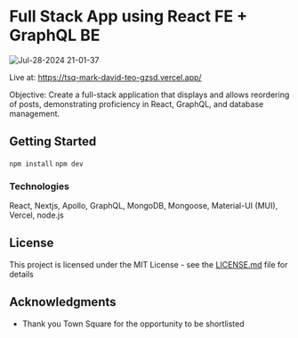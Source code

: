 # Full Stack App using React FE + GraphQL BE

![Jul-28-2024 21-01-37](https://github.com/user-attachments/assets/028d9246-37ff-47af-9707-f7273dde9c3b)

Live at: https://tsq-mark-david-teo-gzsd.vercel.app/

Objective: Create a full-stack application that displays and allows reordering of posts,
demonstrating proficiency in React, GraphQL, and database management.

## Getting Started

```npm install```
```npm dev```

### Technologies

React, Nextjs, Apollo, GraphQL, MongoDB, Mongoose, Material-UI (MUI), Vercel, node.js

## License

This project is licensed under the MIT License - see the [LICENSE.md](LICENSE.md) file for details

## Acknowledgments

* Thank you Town Square for the opportunity to be shortlisted
